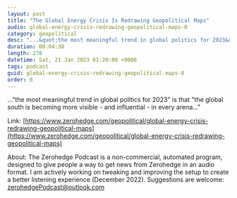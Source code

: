 ```yaml
---
layout: post
title: "The Global Energy Crisis Is Redrawing Geopolitical Maps"
audio: global-energy-crisis-redrawing-geopolitical-maps-0
category: geopolitical
desc: "...&quot;the most meaningful trend in global politics for 2023&quot; is that &quot;the global south is becoming more visible - and influential - in every arena...&quot;"
duration: 00:04:38
length: 278
datetime: Sat, 21 Jan 2023 01:20:00 +0000
tags: podcast
guid: global-energy-crisis-redrawing-geopolitical-maps-0
order: 0
---
```

...&quot;the most meaningful trend in global politics for 2023&quot; is that &quot;the global south is becoming more visible - and influential - in every arena...&quot;

Link: [https://www.zerohedge.com/geopolitical/global-energy-crisis-redrawing-geopolitical-maps](https://www.zerohedge.com/geopolitical/global-energy-crisis-redrawing-geopolitical-maps)

About: The Zerohedge Podcast is a non-commercial, automated program, designed to give people a way to get news from Zerohedge in an audio format.  I am actively working on tweaking and improving the setup to create a better listening experience (December 2022).  Suggestions are welcome: [zerohedgePodcast@outlook.com](mailto:zerohedgePodcast@outlook.com)